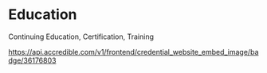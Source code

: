 # Education
Continuing Education, Certification, Training

https://api.accredible.com/v1/frontend/credential_website_embed_image/badge/36176803
